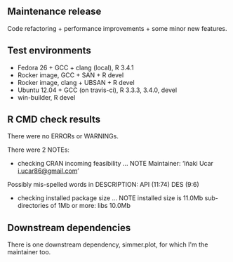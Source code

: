 ## Maintenance release

Code refactoring + performance improvements + some minor new features.

## Test environments

* Fedora 26 + GCC + clang (local), R 3.4.1
* Rocker image, GCC + SAN + R devel
* Rocker image, clang + UBSAN + R devel
* Ubuntu 12.04 + GCC (on travis-ci), R 3.3.3, 3.4.0, devel
* win-builder, R devel

## R CMD check results

There were no ERRORs or WARNINGs.

There were 2 NOTEs:

* checking CRAN incoming feasibility ... NOTE
Maintainer: ‘Iñaki Ucar <i.ucar86@gmail.com>’

Possibly mis-spelled words in DESCRIPTION:
  API (11:74)
  DES (9:6)

* checking installed package size ... NOTE
  installed size is  11.0Mb
  sub-directories of 1Mb or more:
    libs   10.0Mb

## Downstream dependencies

There is one downstream dependency, simmer.plot, for which I'm the maintainer too.
